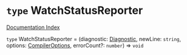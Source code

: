 # `type` WatchStatusReporter

[Documentation Index](../README.md)

`type` WatchStatusReporter = (diagnostic: [Diagnostic](../interface.Diagnostic/README.md), newLine: `string`, options: [CompilerOptions](../interface.CompilerOptions/README.md), errorCount?: `number`) => `void`